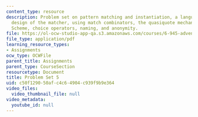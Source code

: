 ```yaml
---
content_type: resource
description: Problem set on pattern matching and instantiation, a language of patterns,
  design of the matcher, using match combinators, the quasiquote mechanism built into
  Scheme, choice operators, naming, and anonymity.
file: https://ol-ocw-studio-app-qa.s3.amazonaws.com/courses/6-945-adventures-in-advanced-symbolic-programming-spring-2009/c50f129050afc4c64904c939f9b9e364_MIT6_945s09_assn05.pdf
file_type: application/pdf
learning_resource_types:
- Assignments
ocw_type: OCWFile
parent_title: Assignments
parent_type: CourseSection
resourcetype: Document
title: Problem Set 5
uid: c50f1290-50af-c4c6-4904-c939f9b9e364
video_files:
  video_thumbnail_file: null
video_metadata:
  youtube_id: null
---
```

